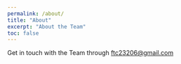 ```yaml
---
permalink: /about/
title: "About"
excerpt: "About the Team"
toc: false
---
```

Get in touch with the Team through <ftc23206@gmail.com>